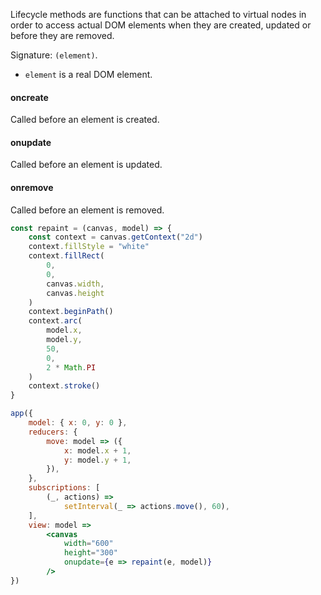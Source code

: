 Lifecycle methods are functions that can be attached to virtual nodes in order to access actual DOM elements when they are created, updated or before they are removed.

Signature: `(element)`.

* `element` is a real DOM element.

#### oncreate
Called before an element is created.

#### onupdate
Called before an element is updated.

#### onremove
Called before an element is removed.




```jsx
const repaint = (canvas, model) => {
    const context = canvas.getContext("2d")
    context.fillStyle = "white"
    context.fillRect(
        0,
        0,
        canvas.width,
        canvas.height
    )
    context.beginPath()
    context.arc(
        model.x,
        model.y,
        50,
        0,
        2 * Math.PI
    )
    context.stroke()
}

app({
    model: { x: 0, y: 0 },
    reducers: {
        move: model => ({
            x: model.x + 1,
            y: model.y + 1,
        }),
    },
    subscriptions: [
        (_, actions) =>
            setInterval(_ => actions.move(), 60),
    ],
    view: model =>
        <canvas
            width="600"
            height="300"
            onupdate={e => repaint(e, model)}
        />
})
```